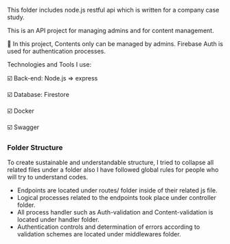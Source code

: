 This folder includes node.js restful api which is written for a company case study.

This is an API project for managing admins and for content management.

🔎 In this project, Contents only can be managed by admins. Firebase Auth is used for authentication processes.

Technologies and Tools I use:

 :ballot_box_with_check: Back-end: Node.js => express
 
 :ballot_box_with_check: Database: Firestore
 
 :ballot_box_with_check: Docker
 
 :ballot_box_with_check: Swagger
 
 
### Folder Structure
To create sustainable and understandable structure, I tried to collapse all related files under a folder also I have followed global rules for people who will try to understand codes.
- Endpoints are located under routes/ folder inside of their related js file.
- Logical processes related to the endpoints took place under controller folder.
- All process handler such as Auth-validation and Content-validation is located under handler folder.
- Authentication controls and determination of errors according to validation schemes are located under middlewares folder.



  
  
